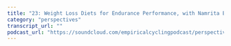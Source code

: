 ```yaml
---
title: "23: Weight Loss Diets for Endurance Performance, with Namrita Brooke"
category: "perspectives"
transcript_url: ""
podcast_url: "https://soundcloud.com/empiricalcyclingpodcast/perspectives-23-weight-loss-diets-for-endurance-performance-with-namrita-brooke"
---
```

